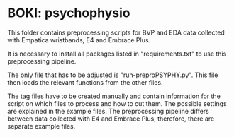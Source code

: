 # BOKI: psychophysio

This folder contains preprocessing scripts for BVP and EDA data collected with Empatica wristbands, E4 and Embrace Plus. 

It is necessary to install all packages listed in "requirements.txt" to use this preprocessing pipeline. 

The only file that has to be adjusted is "run-preproPSYPHY.py". This file then loads the relevant functions from the other files. 

The tag files have to be created manually and contain information for the script on which files to process and how to cut them. The possible settings are explained in the example files. The preprocessing pipeline differs between data collected with E4 and Embrace Plus, therefore, there are separate example files. 
